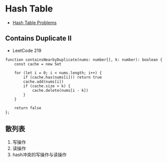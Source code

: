 # Hash Table

- [Hash Table Problems](https://leetcode-cn.com/tag/hash-table/problemset/)

## Contains Duplicate II

- LeetCode 219

```tsx
function containsNearbyDuplicate(nums: number[], k: number): boolean {
    const cache = new Set

    for (let i = 0; i < nums.length; i++) {
        if (cache.has(nums[i])) return true
        cache.add(nums[i])
        if (cache.size > k) {
            cache.delete(nums[i - k])
        }
    }

    return false
};
```

## 散列表

1. 写操作
2. 读操作
3. hash冲突的写操作与读操作
